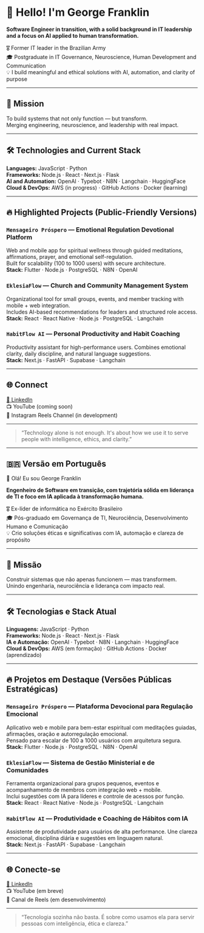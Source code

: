 # 👋 Hello! I'm George Franklin

**Software Engineer in transition, with a solid background in IT leadership and a focus on AI applied to human transformation.**

🎖 Former IT leader in the Brazilian Army  
🎓 Postgraduate in IT Governance, Neuroscience, Human Development and Communication  
💡 I build meaningful and ethical solutions with AI, automation, and clarity of purpose

---

## 🚀 Mission
To build systems that not only function — but transform.  
Merging engineering, neuroscience, and leadership with real impact.

---

## 🛠️ Technologies and Current Stack

**Languages:** JavaScript · Python  
**Frameworks:** Node.js · React · Next.js · Flask  
**AI and Automation:** OpenAI · Typebot · N8N · Langchain · HuggingFace  
**Cloud & DevOps:** AWS (in progress) · GitHub Actions · Docker (learning)

---

## 🔥 Highlighted Projects (Public-Friendly Versions)

### `Mensageiro Próspero` — Emotional Regulation Devotional Platform  
Web and mobile app for spiritual wellness through guided meditations, affirmations, prayer, and emotional self-regulation.  
Built for scalability (100 to 1000 users) with secure architecture.  
**Stack:** Flutter · Node.js · PostgreSQL · N8N · OpenAI

### `EklesiaFlow` — Church and Community Management System  
Organizational tool for small groups, events, and member tracking with mobile + web integration.  
Includes AI-based recommendations for leaders and structured role access.  
**Stack:** React · React Native · Node.js · PostgreSQL · Langchain

### `HabitFlow AI` — Personal Productivity and Habit Coaching  
Productivity assistant for high-performance users. Combines emotional clarity, daily discipline, and natural language suggestions.  
**Stack:** Next.js · FastAPI · Supabase · Langchain

---

## 🌐 Connect

[🔗 LinkedIn](https://www.linkedin.com/in/georgefranklin-dev/)  
📺 YouTube (coming soon)  
📱 Instagram Reels Channel (in development)

---

> “Technology alone is not enough. It's about how we use it to serve people with intelligence, ethics, and clarity.”

---

## 🇧🇷 Versão em Português

👋 Olá! Eu sou George Franklin

**Engenheiro de Software em transição, com trajetória sólida em liderança de TI e foco em IA aplicada à transformação humana.**

🎖 Ex-líder de informática no Exército Brasileiro  
🎓 Pós-graduado em Governança de TI, Neurociência, Desenvolvimento Humano e Comunicação  
💡 Crio soluções éticas e significativas com IA, automação e clareza de propósito

---

## 🚀 Missão
Construir sistemas que não apenas funcionem — mas transformem.  
Unindo engenharia, neurociência e liderança com impacto real.

---

## 🛠️ Tecnologias e Stack Atual

**Linguagens:** JavaScript · Python  
**Frameworks:** Node.js · React · Next.js · Flask  
**IA e Automação:** OpenAI · Typebot · N8N · Langchain · HuggingFace  
**Cloud & DevOps:** AWS (em formação) · GitHub Actions · Docker (aprendizado)

---

## 🔥 Projetos em Destaque (Versões Públicas Estratégicas)

### `Mensageiro Próspero` — Plataforma Devocional para Regulação Emocional  
Aplicativo web e mobile para bem-estar espiritual com meditações guiadas, afirmações, oração e autorregulação emocional.  
Pensado para escalar de 100 a 1000 usuários com arquitetura segura.  
**Stack:** Flutter · Node.js · PostgreSQL · N8N · OpenAI

### `EklesiaFlow` — Sistema de Gestão Ministerial e de Comunidades  
Ferramenta organizacional para grupos pequenos, eventos e acompanhamento de membros com integração web + mobile.  
Inclui sugestões com IA para líderes e controle de acessos por função.  
**Stack:** React · React Native · Node.js · PostgreSQL · Langchain

### `HabitFlow AI` — Produtividade e Coaching de Hábitos com IA  
Assistente de produtividade para usuários de alta performance. Une clareza emocional, disciplina diária e sugestões em linguagem natural.  
**Stack:** Next.js · FastAPI · Supabase · Langchain

---

## 🌐 Conecte-se

[🔗 LinkedIn](https://www.linkedin.com/in/georgefranklin-dev/)  
📺 YouTube (em breve)  
📱 Canal de Reels (em desenvolvimento)

---

> “Tecnologia sozinha não basta. É sobre como usamos ela para servir pessoas com inteligência, ética e clareza.”

